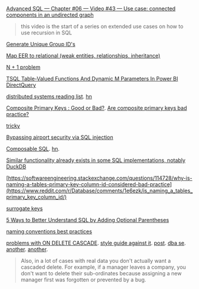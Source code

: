 
[Advanced SQL — Chapter #06 — Video #43 — Use case: connected components in an undirected graph](https://www.youtube.com/watch?v=L967JqNFxkw)

> this video is the start of a series on extended use cases on how to use recursion in SQL

[Generate Unique Group ID's](https://ask.sqlservercentral.com/questions/23637/generate-unique-group-ids.html)

[Map EER to relational (weak entities, relationships, inheritance)](https://www.youtube.com/watch?v=Mvsy6LmKPtg)

[N + 1 problem](https://twitter.com/lukaseder/status/1493504945810817024)

[TSQL Table-Valued Functions And Dynamic M Parameters In Power BI DirectQuery](https://blog.crossjoin.co.uk/2022/02/20/tsql-table-valued-functions-and-dynamic-m-parameters-in-power-bi-directquery/)

[distributed systems reading list](https://ferd.ca/a-distributed-systems-reading-list.html). [hn](https://news.ycombinator.com/item?id=39303160)

[Composite Primary Keys : Good or Bad?](https://stackoverflow.com/questions/26078535/composite-primary-keys-good-or-bad). [Are composite primary keys bad practice?](https://dba.stackexchange.com/questions/188995/are-composite-primary-keys-bad-practice)

[tricky](https://x.com/lukaseder/status/1826555342844494255)

[Bypassing airport security via SQL injection ](https://news.ycombinator.com/item?id=41392128)

[Composable SQL](https://borretti.me/article/composable-sql). [hn](https://news.ycombinator.com/item?id=42828883).

[Similar functionality already exists in some SQL implementations, notably DuckDB](https://news.ycombinator.com/item?id=42828883)

[https://softwareengineering.stackexchange.com/questions/114728/why-is-naming-a-tables-primary-key-column-id-considered-bad-practice](https://www.reddit.com/r/Database/comments/1e6ezk/is_naming_a_tables_primary_key_column_id/)

[surrogate keys](https://softwareengineering.stackexchange.com/questions/114728/why-is-naming-a-tables-primary-key-column-id-considered-bad-practice#comment865670_170703)

[5 Ways to Better Understand SQL by Adding Optional Parentheses](https://blog.jooq.org/better-understand-sql-by-adding-optional-parentheses/)

[naming conventions best practices](https://emergentsoftware.github.io/SQL-Server-Development-Assessment/best-practices-and-potential-findings/naming-conventions#naming-conventions)

[problems with ON DELETE CASCADE](https://dba.stackexchange.com/questions/275212/disadvantages-to-using-on-delete-cascade-on-every-foreign-key). [style guide against it](https://emergentsoftware.github.io/SQL-Server-Development-Assessment/best-practices-and-potential-findings/table-conventions#using-cascading-actions-on-foreign-key). [post](https://www.brentozar.com/archive/2018/11/adventures-in-foreign-keys-a-cascade-of-badness/). [dba se](https://dba.stackexchange.com/questions/254605/is-it-a-good-or-bad-idea-to-use-on-update-cascade-on-delete-cascade-for-foreig). [another](https://stackoverflow.com/questions/12096790/why-to-use-foreign-keys-with-no-action-on-delete-or-update). [another](https://stackoverflow.com/questions/2204792/is-it-bad-to-rely-on-foreign-key-cascading).

> Also, in a lot of cases with real data you don't actually want a cascaded delete. For example, if a manager leaves a company, you don't want to delete their sub-ordinates because assigning a new manager first was forgotten or prevented by a bug.








